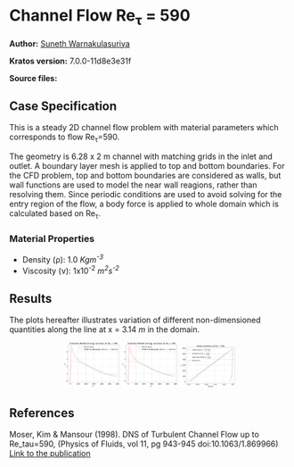 # Channel Flow Re<sub>&tau;</sub> = 590

**Author:** [Suneth Warnakulasuriya](https://github.com/sunethwarna)

**Kratos version:** 7.0.0-11d8e3e31f

**Source files:**

## Case Specification
This is a steady 2D channel flow problem with material parameters which corresponds to flow Re<sub>&tau;</sub>=590.

The geometry is 6.28 x 2 m channel with matching grids in the inlet and outlet. A boundary layer mesh is applied to top and bottom boundaries. For the CFD problem, top and bottom boundaries are considered as walls, but wall functions are used to model the near wall reagions, rather than resolving them. Since periodic conditions are used to avoid solving for the entry region of the flow, a body force is applied to whole domain which is calculated based on Re<sub>&tau;</sub>.

### Material Properties
* Density (&rho;): 1.0 _Kgm<sup>-3</sup>_
* Viscosity (&nu;): 1x10<sup>-2</sup> _m<sup>2</sup>s<sup>-2</sup>_



## Results
The plots hereafter illustrates variation of different non-dimensioned quantities along the line at x = 3.14 _m_ in the domain.
<p align="center">
<img src="plots/full_channel_re_tau_590_k_plus.png" alt="Turbulent kinetic energy variation" style="width: 100px;"/>
<img src="plots/full_channel_re_tau_590_k_plus.png" alt="Turbulent kinetic energy variation" style="width: 100px;"/>
<img src="plots/full_channel_re_tau_590_stress.png" alt="Stress variation" style="width: 100px;"/>
</p>

## References
Moser, Kim & Mansour (1998). DNS of Turbulent Channel Flow up to Re_tau=590, (Physics of Fluids, vol 11, pg 943-945 doi:10.1063/1.869966) [Link to the publication](https://aip.scitation.org/doi/10.1063/1.869966)

